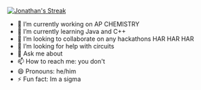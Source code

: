 [![Jonathan's Streak](https://streak-stats.demolab.com/?user=FireNaruto3)](https://git.io/streak-stats)

- 🔭 I’m currently working on AP CHEMISTRY
- 🌱 I’m currently learning Java and C++
- 👯 I’m looking to collaborate on any hackathons HAR HAR HAR
- 🤔 I’m looking for help with circuits
- 💬 Ask me about 
- 📫 How to reach me: you don't
- 😄 Pronouns: he/him
- ⚡ Fun fact: Im a sigma


